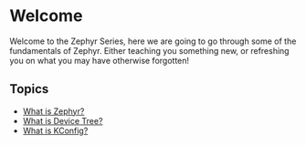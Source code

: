 # Welcome

Welcome to the Zephyr Series, here we are going to go through some of the fundamentals of Zephyr. Either teaching you something new, or refreshing you on what you may have otherwise forgotten!

## Topics

- [What is Zephyr?](IN-CONSTRUCTION.md)
- [What is Device Tree?](IN-CONSTRUCTION.md)
- [What is KConfig?](IN-CONSTRUCTION.md)
